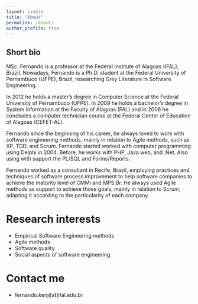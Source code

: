 ```yaml
---
layout: single
title: "About"
permalink: /about/
author_profile: true
---
```



## Short bio

MSc. Fernando is a professor at the Federal Institute of Alagoas (IFAL), Brazil. Nowadays, Fernando is a Ph.D. student at the Federal University of Pernambuco (UFPE), Brazil, researching Grey Literature in Software Engineering.

In 2012 he holds a master’s degree in Computer Science at the Federal University of Pernambuco (UFPE). In 2009 he holds a bachelor’s degree in System Information at the Faculty of Alagoas (FAL) and in 2006 he concludes a computer technician course at the Federal Center of Education of Alagoas (CEFET-AL).

Fernando since the beginning of his career, he always loved to work with software engineering methods, mainly in relation to Agile methods, such as XP, TDD, and Scrum. Fernando started worked with computer programming using Delphi in 2004. Before, he works with PHP, Java web, and .Net. Also using with support the PL/SQL and Forms/Reports.

Fernando worked as a consultant in Recife, Brazil, employing practices and techniques of software process improvement to help software companies to achieve the maturity level of CMMi and MPS.Br. He always used Agile methods as support to achieve those goals, mainly in relation to Scrum, adapting it according to the particularity of each company.


Research interests
======
- Empirical Software Engineering methods
- Agile methods
- Software quality
- Social aspects of software engineering


Contact me
======
- fernando.kenji[at]ifal.edu.br


